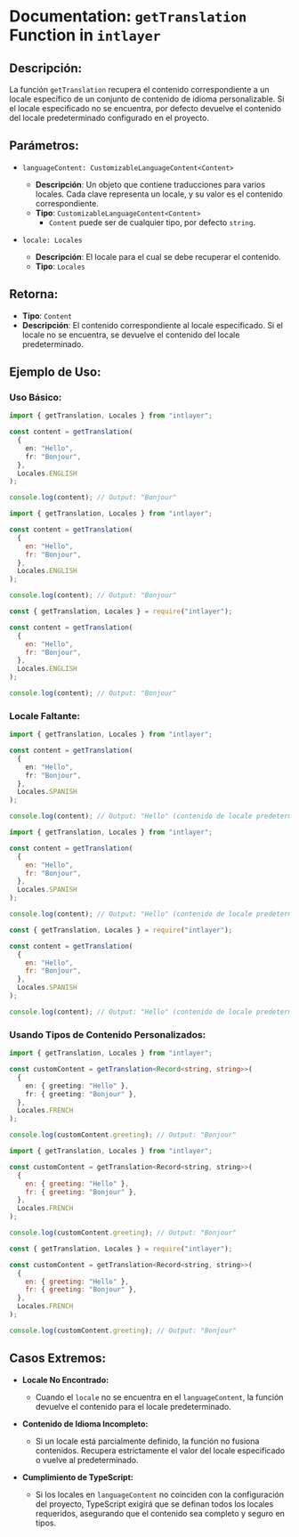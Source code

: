 # Documentation: `getTranslation` Function in `intlayer`

## Descripción:

La función `getTranslation` recupera el contenido correspondiente a un locale específico de un conjunto de contenido de idioma personalizable. Si el locale especificado no se encuentra, por defecto devuelve el contenido del locale predeterminado configurado en el proyecto.

## Parámetros:

- `languageContent: CustomizableLanguageContent<Content>`

  - **Descripción**: Un objeto que contiene traducciones para varios locales. Cada clave representa un locale, y su valor es el contenido correspondiente.
  - **Tipo**: `CustomizableLanguageContent<Content>`
    - `Content` puede ser de cualquier tipo, por defecto `string`.

- `locale: Locales`

  - **Descripción**: El locale para el cual se debe recuperar el contenido.
  - **Tipo**: `Locales`

## Retorna:

- **Tipo**: `Content`
- **Descripción**: El contenido correspondiente al locale especificado. Si el locale no se encuentra, se devuelve el contenido del locale predeterminado.

## Ejemplo de Uso:

### Uso Básico:

```typescript codeFormat="typescript"
import { getTranslation, Locales } from "intlayer";

const content = getTranslation(
  {
    en: "Hello",
    fr: "Bonjour",
  },
  Locales.ENGLISH
);

console.log(content); // Output: "Bonjour"
```

```javascript codeFormat="esm"
import { getTranslation, Locales } from "intlayer";

const content = getTranslation(
  {
    en: "Hello",
    fr: "Bonjour",
  },
  Locales.ENGLISH
);

console.log(content); // Output: "Bonjour"
```

```javascript codeFormat="commonjs"
const { getTranslation, Locales } = require("intlayer");

const content = getTranslation(
  {
    en: "Hello",
    fr: "Bonjour",
  },
  Locales.ENGLISH
);

console.log(content); // Output: "Bonjour"
```

### Locale Faltante:

```typescript codeFormat="typescript"
import { getTranslation, Locales } from "intlayer";

const content = getTranslation(
  {
    en: "Hello",
    fr: "Bonjour",
  },
  Locales.SPANISH
);

console.log(content); // Output: "Hello" (contenido de locale predeterminado)
```

```javascript codeFormat="esm"
import { getTranslation, Locales } from "intlayer";

const content = getTranslation(
  {
    en: "Hello",
    fr: "Bonjour",
  },
  Locales.SPANISH
);

console.log(content); // Output: "Hello" (contenido de locale predeterminado)
```

```javascript codeFormat="commonjs"
const { getTranslation, Locales } = require("intlayer");

const content = getTranslation(
  {
    en: "Hello",
    fr: "Bonjour",
  },
  Locales.SPANISH
);

console.log(content); // Output: "Hello" (contenido de locale predeterminado)
```

### Usando Tipos de Contenido Personalizados:

```typescript codeFormat="typescript"
import { getTranslation, Locales } from "intlayer";

const customContent = getTranslation<Record<string, string>>(
  {
    en: { greeting: "Hello" },
    fr: { greeting: "Bonjour" },
  },
  Locales.FRENCH
);

console.log(customContent.greeting); // Output: "Bonjour"
```

```javascript codeFormat="esm"
import { getTranslation, Locales } from "intlayer";

const customContent = getTranslation<Record<string, string>>(
  {
    en: { greeting: "Hello" },
    fr: { greeting: "Bonjour" },
  },
  Locales.FRENCH
);

console.log(customContent.greeting); // Output: "Bonjour"
```

```javascript codeFormat="commonjs"
const { getTranslation, Locales } = require("intlayer");

const customContent = getTranslation<Record<string, string>>(
  {
    en: { greeting: "Hello" },
    fr: { greeting: "Bonjour" },
  },
  Locales.FRENCH
);

console.log(customContent.greeting); // Output: "Bonjour"
```

## Casos Extremos:

- **Locale No Encontrado:**
  - Cuando el `locale` no se encuentra en el `languageContent`, la función devuelve el contenido para el locale predeterminado.
- **Contenido de Idioma Incompleto:**

  - Si un locale está parcialmente definido, la función no fusiona contenidos. Recupera estrictamente el valor del locale especificado o vuelve al predeterminado.

- **Cumplimiento de TypeScript:**
  - Si los locales en `languageContent` no coinciden con la configuración del proyecto, TypeScript exigirá que se definan todos los locales requeridos, asegurando que el contenido sea completo y seguro en tipos.
